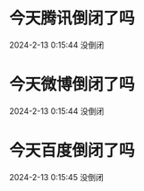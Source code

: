 # 今天腾讯倒闭了吗

2024-2-13 0:15:44 没倒闭

# 今天微博倒闭了吗

2024-2-13 0:15:44 没倒闭

# 今天百度倒闭了吗

2024-2-13 0:15:45 没倒闭

